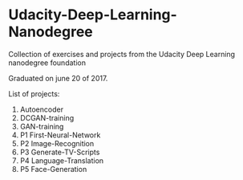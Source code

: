 # Udacity-Deep-Learning-Nanodegree
Collection of exercises and projects from the Udacity Deep Learning nanodegree foundation

Graduated on june 20 of 2017.

List of projects:
1. Autoencoder
2. DCGAN-training
3. GAN-training
4. P1 First-Neural-Network
5. P2 Image-Recognition
6. P3 Generate-TV-Scripts
7. P4 Language-Translation
8. P5 Face-Generation
